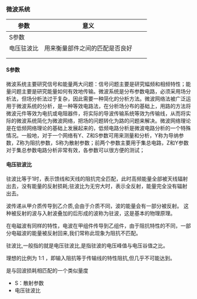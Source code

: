 ### 微波系统

| 参数| 意义| | |
|--|--|--|--|
| S参数| | | |
| 电压驻波比| 用来衡量部件之间的匹配是否良好| | |
| | | | |
| | | | |

#### S参数
微波系统主要研究信号和能量两大问题：信号问题主要是研究幅频和相频特性；能量问题主要是研究能量如何有效地传输。微波系统是分布参数电路，必须采用场分析法，但场分析法过于复杂，因此需要一种简化的分析方法。微波网络法被广泛运用于微波系统的分析，是一种等效电路法，在分析场分布的基础上，用路的方法将微波元件等效为电抗或电阻器件，将实际的导波传输系统等效为传输线，从而将实际的微波系统简化为微波网络，把场的问题转化为路的问题来解决。微波网络理论是在低频网络理论的基础上发展起来的，低频电路分析是微波电路分析的一个特殊情况。一般地，对于一个网络有Y、Z和S参数可用来测量和分析，Y称为导纳参数，Z称为阻抗参数，S称为散射参数；前两个参数主要用于集总电路，Z和Y参数对于集总参数电路分析非常有效，各参数可以很方便的测试；


#### 电压驻波比
驻波比等于1时，表示馈线和天线的阻抗完全匹配，此时高频能量全部被天线辐射出去，没有能量的反射损耗;驻波比为无穷大时，表示全反射，能量完全没有辐射出去。

波传递从甲介质传导到乙介质,会由于介质不同，波的能量会有一部分被反射。
这种被反射的波与入射波叠加的后形成的波称为驻波，这是基本的物理原理。

在电磁波有同样的特性，电波在甲组件传导到乙组件，由于阻抗特性的不同，一部分电磁波的能量被反射回来,我们常称此现象为阻抗不匹配。

驻波比,一般指的就是电压驻波比,是指驻波的电压峰值与电压谷值之比。

理想的比例为 1:1 ，即输入阻抗等于传输线的特性阻抗,但几乎不可能达到。

是与回波损耗相匹配的一个类似量度

* S：散射参数
* 电压驻波比